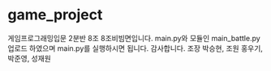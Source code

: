 # game_project
게임프로그래밍입문 2분반 8조 8조비빔면입니다.
main.py와 모듈인 main_battle.py 업로드 하였으며
main.py를 실행하시면 됩니다.
감사합니다.
조장 박승현, 조원 홍우기, 박준영, 성재원

